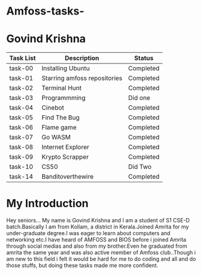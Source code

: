 # Amfoss-tasks-

# Govind Krishna



|  Task List    |          Description            |   Status     |
| ------------- | ------------------------------- | ------------ |
| task-00       | Installing Ubuntu               | Completed    |
| task-01       | Starring amfoss repositories    | Completed    |
| task-02       | Terminal Hunt                   | Completed    |
| task-03       | Programmming                    |  Did one     | 
| task-04       | Cinebot                         | Completed    |
| task-05       | Find The Bug                    | Completed    |
| task-06       | Flame game                      | Completed    |
| task-07       | Go WASM                         | Completed    |
| task-08       | Internet Explorer               | Completed    |
| task-09       | Krypto Scrapper                 | Completed    |
| task-10       | CS50                            | Did Two      |
| task-14       | Banditoverthewire               | Completed    |










# My Introduction 


 Hey seniors...
    My name is  Govind Krishna and I am a student of S1 CSE-D batch.Basically I am from Kollam, a district in Kerala.Joined Amrita for my under-graduate degree.I was eager to learn about computers and networking etc.I have heard of AMFOSS and BIOS before i joined Amrita through social medias and also from my brother.Even he graduated from amrita the same year and was also active member of Amfoss club..Though i am new to this field i felt it would be hard for me to do coding and all and do those stuffs, but doing these tasks made me more  confident.
